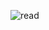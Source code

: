 ![read](https://github.com/DavidCondoriAguilar/drag-drop/assets/103283145/ea33e16f-02e4-489a-b871-ae347996742a)
